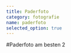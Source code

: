 ```yaml
---
title: Paderfoto
category: fotografie
name: paderfoto
selected_option: true
---
```

#Paderfoto
am besten 2
